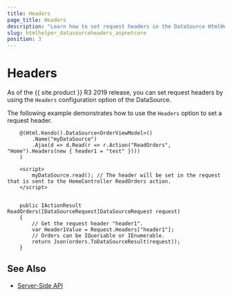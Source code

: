 ```yaml
---
title: Headers
page_title: Headers
description: "Learn how to set request headers in the DataSource HtmlHelper for {{ site.framework }}."
slug: htmlhelper_datasourceheaders_aspnetcore
position: 3
---
```


# Headers

As of the {{ site.product }} R3 2019 release, you can set request headers by using the `Headers` configuration option of the DataSource.

The following example demonstrates how to use the `Headers` option to set a request header.

```HtmlHelper
    @(Html.Kendo().DataSource<OrderViewModel>()
        .Name("myDataSource")
        .Ajax(d => d.Read(r => r.Action("ReadOrders", "Home").Headers(new { header1 = "test" })))
    )

    <script>
        myDataSource.read(); // The header will be set in the request that is sent to the HomeController ReadOrders action.
    </script>  
```
```HomeController

    public IActionResult ReadOrders([DataSourceRequest]DataSourceRequest request)
    {
        // Get the request header "header1".
        var Header1Value = Request.Headers["header1"];
        // Orders can be IQueriable or IEnumerable.
        return Json(orders.ToDataSourceResult(request));
    }
```

## See Also

* [Server-Side API](/api/datasource)

